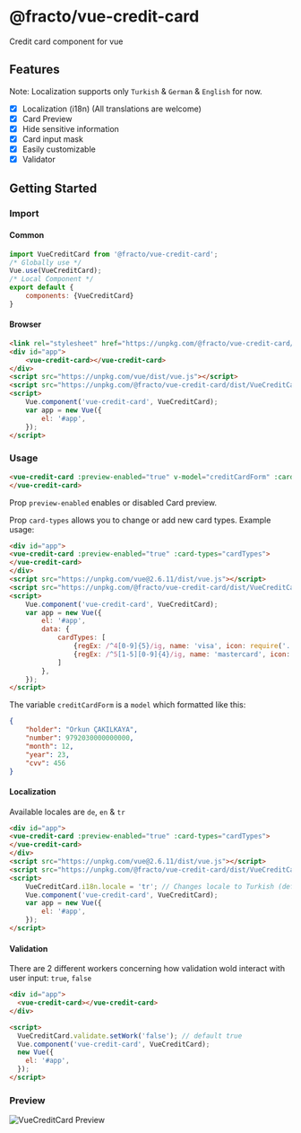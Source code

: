 # @fracto/vue-credit-card

Credit card component for vue

## Features
Note: Localization supports only `Turkish` & `German` & `English` for now.
- [x] Localization (i18n) (All translations are welcome)
- [x] Card Preview
- [x] Hide sensitive information
- [x] Card input mask
- [x] Easily customizable
- [x] Validator

## Getting Started

### Import

#### Common

```javascript
import VueCreditCard from '@fracto/vue-credit-card';
/* Globally use */
Vue.use(VueCreditCard);
/* Local Component */
export default {
    components: {VueCreditCard}
}
```

#### Browser
```html
<link rel="stylesheet" href="https://unpkg.com/@fracto/vue-credit-card/dist/VueCreditCard.css">
<div id="app">
    <vue-credit-card></vue-credit-card>
</div>
<script src="https://unpkg.com/vue/dist/vue.js"></script>
<script src="https://unpkg.com/@fracto/vue-credit-card/dist/VueCreditCard.umd.js"></script>
<script>
    Vue.component('vue-credit-card', VueCreditCard);
    var app = new Vue({
        el: '#app',
    });
</script>
```

### Usage

```html
<vue-credit-card :preview-enabled="true" v-model="creditCardForm" :card-types="myCustomCardTypes">
</vue-credit-card>
```
Prop `preview-enabled` enables or disabled Card preview.

Prop `card-types` allows you to change or add new card types. Example usage:
```html
<div id="app">
<vue-credit-card :preview-enabled="true" :card-types="cardTypes">
</vue-credit-card>
</div>
<script src="https://unpkg.com/vue@2.6.11/dist/vue.js"></script>
<script src="https://unpkg.com/@fracto/vue-credit-card/dist/VueCreditCard.umd.js"></script>
<script>
    Vue.component('vue-credit-card', VueCreditCard);
    var app = new Vue({
        el: '#app',
        data: {
            cardTypes: [
                {regEx: /^4[0-9]{5}/ig, name: 'visa', icon: require('../assets/visa_icon.png')},
                {regEx: /^5[1-5][0-9]{4}/ig, name: 'mastercard', icon: require('../assets/master_icon.png')},
            ]
        },
    });
</script>
```

The variable `creditCardForm` is a `model` which formatted like this: 
```json
{
    "holder": "Orkun ÇAKILKAYA",
    "number": 9792030000000000,
    "month": 12,
    "year": 23,
    "cvv": 456
}
```

#### Localization

Available locales are `de`, `en` & `tr`

```html
<div id="app">
<vue-credit-card :preview-enabled="true" :card-types="cardTypes">
</vue-credit-card>
</div>
<script src="https://unpkg.com/vue@2.6.11/dist/vue.js"></script>
<script src="https://unpkg.com/@fracto/vue-credit-card/dist/VueCreditCard.umd.js"></script>
<script>
    VueCreditCard.i18n.locale = 'tr'; // Changes locale to Turkish (default is English)
    Vue.component('vue-credit-card', VueCreditCard);
    var app = new Vue({
        el: '#app',
    });
</script>
```

#### Validation

There are 2 different workers concerning how validation wold interact with user input:
`true`, `false
`

```html
<div id="app">
  <vue-credit-card></vue-credit-card>
</div>

<script>
  VueCreditCard.validate.setWork('false'); // default true
  Vue.component('vue-credit-card', VueCreditCard);
  new Vue({
    el: '#app',
  });
</script>
```

### Preview

![VueCreditCard Preview](.github/preview.png?raw=true&v=2 "VueCreditCard Preview")
